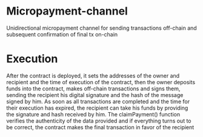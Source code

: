 # Micropayment-channel
Unidirectional micropayment channel for sending transactions off-chain and subsequent confirmation of final tx on-chain

# Execution
After the contract is deployed, it sets the addresses of the owner and recipient and the time of execution of the contract, then the owner deposits funds into the contract, makes off-chain transactions and signs them, sending the recipient his digital signature and the hash of the message signed by him.
As soon as all transactions are completed and the time for their execution has expired, the recipient can take his funds by providing the signature and hash received by him. The claimPayment() function verifies the authenticity of the data provided and if everything turns out to be correct, the contract makes the final transaction in favor of the recipient
